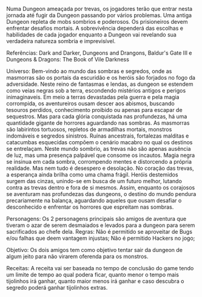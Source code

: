 Numa Dungeon ameaçada por trevas, os jogadores terão que entrar nesta jornada até fugir da Dungeon passando por vários problemas. Uma antiga Dungeon repleta de mobs sombrios e poderosos. Os prisioneiros devem enfrentar desafios mortais. A sobrevivência dependerá das escolhas e habilidades de cada jogador enquanto a Dungeon vai revelando sua verdadeira natureza sombria e imprevisível.


Referências: Dark and Darker, Dungeons and Drangons, Baldur's Gate III e Dungeons & Dragons: The Book of Vile Darkness

Universo: Bem-vindo ao mundo das sombras e segredos, onde as masmorras são os portais da escuridão e os heróis são forjados no fogo da adversidade. Neste reino de fantasmas e lendas, as dungeon se estendem como veias negras sob a terra, escondendo mistérios antigos e perigos inimaginaveis.
Em meio a terras devastadas pela guerra e pela magia corrompida, os aventureiros ousam descer aos abismos, buscando tesouros perdidos, conhecimento proibido ou apenas para escapar de sequestros. Mas para cada glória conquistada nas profundezas, há uma quantidade gigante de horrores aguardando nas sombras.
As masmorras são labirintos tortuosos, repletos de armadilhas mortais, monstros indomáveis e segredos sinistros. Ruínas ancestrais, fortalezas malditas e catacumbas esquecidas compõem o cenário macabro no qual os destinos se entrelaçam.
Neste mundo sombrio, as trevas não são apenas ausência de luz, mas uma presença palpável que consome os incautos. Magia negra se insinua em cada sombra, corrompendo mentes e distorcendo a própria realidade.
Mas nem tudo é desespero e desolação. No coração das trevas, a esperança ainda brilha como uma chama frágil. Heróis destemidos surgem das cinzas, unindo-se em busca de um futuro melhor, lutando contra as trevas dentro e fora de si mesmos.
Assim, enquanto os corajosos se aventuram nas profundezas das dungeons, o destino do mundo pendura precariamente na balança, aguardando aqueles que ousam desafiar o desconhecido e enfrentar os horrores que espreitam nas sombras.

Personagens: Os 2 personagens principais são amigos de aventura que tiveram o azar de serem desmaiados e levados para a dungeon para serem sacrificados ao chefe dela.
Regras: Não é permitido se aproveitar de Bugs e/ou falhas que deem vantagem injustas;
Não é permitido Hackers no jogo;

Objetivo: Os dois amigos tem como objetivo tentar sair da dungeon de algum jeito para não virarem oferenda para os monstros.

Receitas: A receita vai ser baseada no tempo de conclusão do game tendo um limite de tempo ao qual podera ficar, quanto menor o tempo mais tijolinhos irá ganhar, quanto maior menos irá ganhar e caso descubra o segredo poderá ganhar tijolinhos extras.
